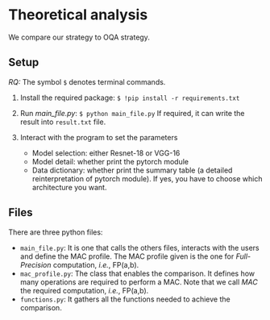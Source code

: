 # Theoretical analysis

We compare our strategy to OQA strategy.

## Setup

*RQ:* 
The symbol `$` denotes terminal commands.

1. Install the required package:
`$ !pip install -r requirements.txt`

2. Run *main_file.py*:
`$ python main_file.py`
If required, it can write the result into `result.txt` file.

3. Interact with the program to set the parameters
    * Model selection: either Resnet-18 or VGG-16
    * Model detail: whether print the pytorch module
    * Data dictionary: whether print the summary table (a detailed reinterpretation of pytorch module). If yes, you have to choose which architecture you want.

## Files

There are three python files:

* `main_file.py`:
It is one that calls the others files, interacts with the users and define the MAC profile. The MAC profile given is the one for *Full-Precision* computation, *i.e.*, FP(a,b).
* `mac_profile.py`:
The class that enables the comparison. It defines how many operations are required to perform a MAC. Note that we call *MAC* the required computation, *i.e.*, FP(a,b).
* `functions.py`: 
It gathers all the functions needed to achieve the comparison.

